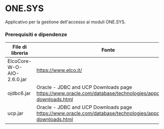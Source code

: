 # ONE.SYS

Applicativo per la gestione dell'accesso ai moduli ONE.SYS.

### Prerequisiti e dipendenze

|File di libreria|Fonte|
|-|-|
|ElcoCore-W-O-AIO-2.6.0.jar|https://www.elco.it/ |
|ojdbc6.jar|Oracle - JDBC and UCP Downloads page https://www.oracle.com/database/technologies/appdev/jdbc-downloads.html |
|ucp.jar|Oracle - JDBC and UCP Downloads page https://www.oracle.com/database/technologies/appdev/jdbc-downloads.html |

